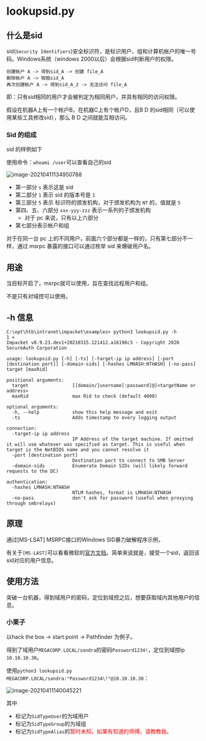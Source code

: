 # lookupsid.py



## 什么是sid

sid(`Security Identifiers`)安全标识符，是标识用户、组和计算机帐户的唯一号码。Windows系统（windows 2000以后）会根据sid判断用户的权限。

```
创建帐户 A -> 得到sid_A -> 创建 file_A
删除帐户 A -> 销毁sid_A
再次创建帐户 A -> 得到sid_A_2 -> 无法访问 file_A
```

即：只有sid相同的用户才会被判定为相同用户，并具有相同的访问权限。

假设在机器A上有一个帐户B，在机器C上有个帐户D，且B D 的sid相同（可以使用某些工具修改sid），那么 B D 之间就能互相访问。



### Sid 的组成

sid 的样例如下

使用命令：`whoami /user`可以查看自己的sid

![image-20210411134950788](https://gitee.com/ethustdout/pics/raw/master/uPic/image-20210411134950788.png)



-   第一部分 `s` 表示这是 sid
-   第二部分 `1` 表示 sid 的版本号是 `1`
-   第三部分 `5` 表示 标识符的颁发机构，对于颁发机构为 `NT`  的，值就是 `5`
-   第四、五、六部分 `xxx-yyy-zzz` 表示一系列的子颁发机构
    -   对于 pc 来说，只有以上六部分
-   第七部分表示帐户和组



对于在同一台 pc 上的不同用户，前面六个部分都是一样的，只有第七部分不一样，通过 msrpc 暴露的接口可以通过枚举 sid 来爆破用户名。



## 用途

当目标开启了，msrpc就可以使用，旨在查找远程用户和组。

不是只有对域控可以使用。



## -h 信息

```shell
C:\opt\htb\intranet\impacket\examples> python3 lookupsid.py -h                                                                                                                                                                                                                                                          1 ⨯
Impacket v0.9.23.dev1+20210315.121412.a16198c3 - Copyright 2020 SecureAuth Corporation

usage: lookupsid.py [-h] [-ts] [-target-ip ip address] [-port [destination port]] [-domain-sids] [-hashes LMHASH:NTHASH] [-no-pass] target [maxRid]

positional arguments:
  target                [[domain/]username[:password]@]<targetName or address>
  maxRid                max Rid to check (default 4000)

optional arguments:
  -h, --help            show this help message and exit
  -ts                   Adds timestamp to every logging output

connection:
  -target-ip ip address
                        IP Address of the target machine. If omitted it will use whatever was specified as target. This is useful when target is the NetBIOS name and you cannot resolve it
  -port [destination port]
                        Destination port to connect to SMB Server
  -domain-sids          Enumerate Domain SIDs (will likely forward requests to the DC)

authentication:
  -hashes LMHASH:NTHASH
                        NTLM hashes, format is LMHASH:NTHASH
  -no-pass              don't ask for password (useful when proxying through smbrelayx)
```



## 原理

通过[MS-LSAT] MSRPC接口的Windows SID暴力破解程序示例，

有关于`[MS-LAST]`可以看看微软的[官方文档](https://docs.microsoft.com/zh-tw/openspecs/windows_protocols/ms-lsat/678dd7ed-611b-4d94-8f5c-a06c76ae5c7e)。简单来说就是，接受一个sid，返回该sid对应的用户信息。



## 使用方法

突破一台机器，得到域用户的密码，定位到域控之后，想要获取域内其他用户的信息。



### 小栗子

以hack the box -> start point -> Pathfinder 为例子。

得到了域用户`MEGACORP.LOCAL/sandra`的密码`Password1234!`，定位到域控ip `10.10.10.30`。

使用`python3 lookupsid.py MEGACORP.LOCAL/sandra:"Password1234\!"@10.10.10.30`：

![image-20210411140045221](https://gitee.com/ethustdout/pics/raw/master/uPic/image-20210411140045221.png)

其中

-   标记为`SidTypeUser`的为域用户
-   标记为`SidTypeGroup`的为域组
-   标记为`SidTypeAlias`的<font color='red'>暂时未知，如果有知道的师傅，请教教我。</font>

